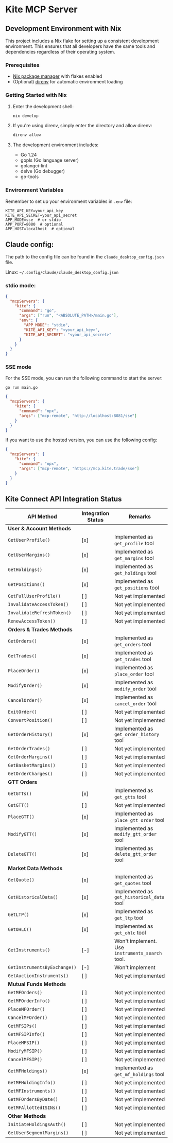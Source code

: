 # Kite MCP Server

## Development Environment with Nix

This project includes a Nix flake for setting up a consistent development environment. This ensures that all developers have the same tools and dependencies regardless of their operating system.

### Prerequisites

- [Nix package manager](https://nixos.org/download.html) with flakes enabled
- (Optional) [direnv](https://direnv.net/) for automatic environment loading

### Getting Started with Nix

1. Enter the development shell:

   ```bash
   nix develop
   ```

2. If you're using direnv, simply enter the directory and allow direnv:

   ```bash
   direnv allow
   ```

3. The development environment includes:
   - Go 1.24
   - gopls (Go language server)
   - golangci-lint
   - delve (Go debugger)
   - go-tools

### Environment Variables

Remember to set up your environment variables in `.env` file:

```
KITE_API_KEY=your_api_key
KITE_API_SECRET=your_api_secret
APP_MODE=sse  # or stdio
APP_PORT=8080  # optional
APP_HOST=localhost  # optional
```

## Claude config:

The path to the config file can be found in the `claude_desktop_config.json` file.

Linux: `~/.config/Claude/claude_desktop_config.json`

### stdio mode:

```json
{
  "mcpServers": {
    "kite": {
      "command": "go",
      "args": ["run", "<ABSOLUTE_PATH>/main.go"],
      "env": {
        "APP_MODE": "stdio",
        "KITE_API_KEY": "<your_api_key>",
        "KITE_API_SECRET": "<your_api_secret>"
      }
    }
  }
}
```

### SSE mode

For the SSE mode, you can run the following command to start the server:

```
go run main.go
```

```json
{
  "mcpServers": {
    "kite": {
      "command": "npx",
      "args": ["mcp-remote", "http://localhost:8081/sse"]
    }
  }
}
```

If you want to use the hosted version, you can use the following config:

```json
{
  "mcpServers": {
    "kite": {
      "command": "npx",
      "args": ["mcp-remote", "https://mcp.kite.trade/sse"]
    }
  }
}
```

## Kite Connect API Integration Status

| API Method                   | Integration Status | Remarks                                         |
| ---------------------------- | ------------------ | ----------------------------------------------- |
| **User & Account Methods**   |                    |                                                 |
| `GetUserProfile()`           | [x]                | Implemented as `get_profile` tool               |
| `GetUserMargins()`           | [x]                | Implemented as `get_margins` tool               |
| `GetHoldings()`              | [x]                | Implemented as `get_holdings` tool              |
| `GetPositions()`             | [x]                | Implemented as `get_positions` tool             |
| `GetFullUserProfile()`       | [ ]                | Not yet implemented                             |
| `InvalidateAccessToken()`    | [ ]                | Not yet implemented                             |
| `InvalidateRefreshToken()`   | [ ]                | Not yet implemented                             |
| `RenewAccessToken()`         | [ ]                | Not yet implemented                             |
| **Orders & Trades Methods**  |                    |                                                 |
| `GetOrders()`                | [x]                | Implemented as `get_orders` tool                |
| `GetTrades()`                | [x]                | Implemented as `get_trades` tool                |
| `PlaceOrder()`               | [x]                | Implemented as `place_order` tool               |
| `ModifyOrder()`              | [x]                | Implemented as `modify_order` tool              |
| `CancelOrder()`              | [x]                | Implemented as `cancel_order` tool              |
| `ExitOrder()`                | [ ]                | Not yet implemented                             |
| `ConvertPosition()`          | [ ]                | Not yet implemented                             |
| `GetOrderHistory()`          | [x]                | Implemented as `get_order_history` tool         |
| `GetOrderTrades()`           | [ ]                | Not yet implemented                             |
| `GetOrderMargins()`          | [ ]                | Not yet implemented                             |
| `GetBasketMargins()`         | [ ]                | Not yet implemented                             |
| `GetOrderCharges()`          | [ ]                | Not yet implemented                             |
| **GTT Orders**               |                    |                                                 |
| `GetGTTs()`                  | [x]                | Implemented as `get_gtts` tool                  |
| `GetGTT()`                   | [ ]                | Not yet implemented                             |
| `PlaceGTT()`                 | [x]                | Implemented as `place_gtt_order` tool           |
| `ModifyGTT()`                | [x]                | Implemented as `modify_gtt_order` tool          |
| `DeleteGTT()`                | [x]                | Implemented as `delete_gtt_order` tool          |
| **Market Data Methods**      |                    |                                                 |
| `GetQuote()`                 | [x]                | Implemented as `get_quotes` tool                |
| `GetHistoricalData()`        | [x]                | Implemented as `get_historical_data` tool       |
| `GetLTP()`                   | [x]                | Implemented as `get_ltp` tool                   |
| `GetOHLC()`                  | [x]                | Implemented as `get_ohlc` tool                  |
| `GetInstruments()`           | [-]                | Won't implement. Use `instruments_search` tool. |
| `GetInstrumentsByExchange()` | [-]                | Won't implement                                 |
| `GetAuctionInstruments()`    | [ ]                | Not yet implemented                             |
| **Mutual Funds Methods**     |                    |                                                 |
| `GetMFOrders()`              | [ ]                | Not yet implemented                             |
| `GetMFOrderInfo()`           | [ ]                | Not yet implemented                             |
| `PlaceMFOrder()`             | [ ]                | Not yet implemented                             |
| `CancelMFOrder()`            | [ ]                | Not yet implemented                             |
| `GetMFSIPs()`                | [ ]                | Not yet implemented                             |
| `GetMFSIPInfo()`             | [ ]                | Not yet implemented                             |
| `PlaceMFSIP()`               | [ ]                | Not yet implemented                             |
| `ModifyMFSIP()`              | [ ]                | Not yet implemented                             |
| `CancelMFSIP()`              | [ ]                | Not yet implemented                             |
| `GetMFHoldings()`            | [x]                | Implemented as `get_mf_holdings` tool           |
| `GetMFHoldingInfo()`         | [ ]                | Not yet implemented                             |
| `GetMFInstruments()`         | [ ]                | Not yet implemented                             |
| `GetMFOrdersByDate()`        | [ ]                | Not yet implemented                             |
| `GetMFAllottedISINs()`       | [ ]                | Not yet implemented                             |
| **Other Methods**            |                    |                                                 |
| `InitiateHoldingsAuth()`     | [ ]                | Not yet implemented                             |
| `GetUserSegmentMargins()`    | [ ]                | Not yet implemented                             |
